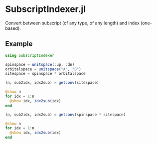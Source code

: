 # SubscriptIndexer.jl

Convert between subscript (of any type, of any length) and index (one-based).


## Example

```julia
using SubscriptIndexer

spinspace = unitspace(:up, :dn)
orbitalspace = unitspace("A", "B")
sitespace = spinspace * orbitalspace

(n, sub2idx, idx2sub) = getconv(sitespace)

@show n
for idx = 1:n
  @show idx, idx2sub(idx)
end

(n, sub2idx, idx2sub) = getconv(spinspace * sitespace)

@show n
for idx = 1:n
  @show idx, idx2sub(idx)
end
```